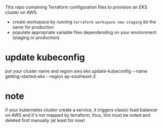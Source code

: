 This repo containing Terraform configuration files to provision an EKS cluster on AWS.

- create workspace by running `terraform workspace new staging` do the same for production
- populate appropriate variable files dependending on your environment (staging or production)

# update kubeconfig

put your cluster name and region
aws eks update-kubeconfig --name getting-started-eks --region ap-southeast-2

# note

if your kubernetes cluster create a service, it triggers classic load balancer on AWS and it's not mapped by terraform,
thus, this must be noted and deleted first manually (at least for now)
